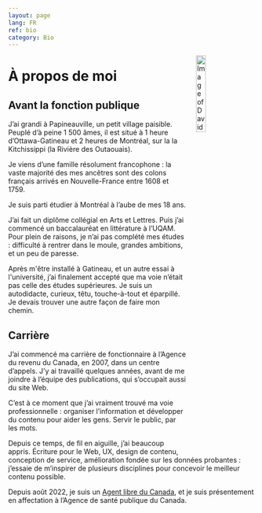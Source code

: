 ```yaml
---
layout: page
lang: FR
ref: bio
category: Bio
---
```

<img style="float: right; margin-left: 20px; margin-right: 20px; margin-bottom: 20px; width: 20%; height: 20%;" src="{{ site.baseurl }}/images/David_Pepin.jpg" alt="Image of David Pepin"/>


<h1>À propos de moi</h1>

## Avant la fonction publique

J’ai grandi à Papineauville, un petit village paisible. Peuplé d’à peine 1 500 âmes, il est situé à 1 heure d’Ottawa-Gatineau et 2 heures de Montréal, sur la la Kitchissippi (la Rivière des Outaouais). 

Je viens d’une famille résolument francophone : la vaste majorité des mes ancêtres sont des colons français arrivés en Nouvelle-France entre 1608 et 1759.

Je suis parti étudier à Montréal à l’aube de mes 18 ans. 

J’ai fait un diplôme collégial en Arts et Lettres. Puis j’ai commencé un baccalauréat en littérature à l’UQAM. Pour plein de raisons, je n’ai pas complété mes études : difficulté à rentrer dans le moule, grandes ambitions, et un peu de paresse.

Après m'être installé à Gatineau, et un autre essai à l'université, j’ai finalement accepté que ma voie n’était pas celle des études supérieures. Je suis un autodidacte, curieux,  têtu, touche-à-tout et éparpillé. Je devais trouver une autre façon de faire mon chemin. 


## Carrière

J’ai commencé ma carrière de fonctionnaire à l’Agence du revenu du Canada, en 2007, dans un centre d’appels. J’y ai travaillé quelques années, avant de me joindre à l’équipe des publications, qui s’occupait aussi du site Web. 

C’est à ce moment que j’ai vraiment trouvé ma voie professionnelle : organiser l’information et développer du contenu pour aider les gens. Servir le public, par les mots. 

Depuis ce temps, de fil en aiguille, j’ai beaucoup appris. Écriture pour le Web, UX, design de contenu, conception de service, amélioration fondée sur les données probantes : j’essaie de m’inspirer de plusieurs disciplines pour concevoir le meilleur contenu possible. 

Depuis août 2022, je suis un [Agent libre du Canada](https://wiki.gccollab.ca/Agents_libres_du_Canada), et je suis présentement en affectation à l’Agence de santé publique du Canada. 
